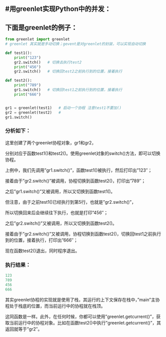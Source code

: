 
#用greenlet实现Python中的并发：
---

## 下面是greenlet的例子：

```python
from greenlet import greenlet
# greenlet 其实就是手动切换；gevent是对greenlet的封装，可以实现自动切换

def test1():
    print("123")
    gr2.switch()   # 切换去执行test2
    print("456")
    gr2.switch()   # 切换回test2之前执行到的位置，接着执行

def test2():
    print("789")
    gr1.switch()   # 切换回test1之前执行到的位置，接着执行
    print("666")


gr1 = greenlet(test1)   # 启动一个协程 注意test1不要加()
gr2 = greenlet(test2)   #
gr1.switch()

```
### 分析如下：

这里创建了两个greenlet协程对象，gr1和gr2，

分别对应于函数test1()和test2()。使用greenlet对象的switch()方法，即可以切换协程。

上例中，我们先调用”gr1.switch()”，函数test1()被执行，然后打印出”123″；

接着由于”gr2.switch()”被调用，协程切换到函数test2()，打印出”789″；

之后”gr1.switch()”又被调用，所以又切换到函数test1()。

但注意，由于之前test1()已经执行到第5行，也就是”gr2.switch()”，

所以切换回来后会继续往下执行，也就是打印”456″；

之后”gr2.switch()”又被调用，所以又切换到函数test2()。

接着由于”gr2.switch()”又被调用，协程切换到函数test2()，切换回test1之前执行到的位置，接着执行，打印出”666″；

现在函数test2()退出，同时程序退出。

### 执行结果：
```python
123
789
456
666
```

其实greenlet协程的实现就是使用了栈，其运行的上下文保存在栈中，”main”主协程处于栈底的位置，而当前运行中的协程就在栈顶。

这同函数是一样。此外，在任何时候，你都可以使用”greenlet.getcurrent()”，获取当前运行中的协程对象。比如在函数test2()中执行”greenlet.getcurrent()”，其返回就等于”gr2″。


